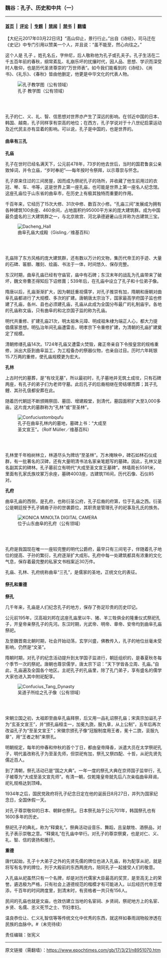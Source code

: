 ### 魏谷：孔子、历史和中共（一）

---

#### [首页](../../../..?n8951070) &nbsp;|&nbsp; [评论](../../../../../epoch-comment?n8951070) &nbsp;|&nbsp; [专题](../../../../../epoch-special?n8951070) &nbsp;|&nbsp; [禁闻](../../../../../epoch-news?n8951070) &nbsp;|&nbsp; [禁书](../../../../../books?n8951070) &nbsp;|&nbsp; [翻墙](https://github.com/gfw-breaker/nogfw/blob/master/README.md?n8951070)


<div class="post_content" id="artbody" itemprop="articleBody">
 <!-- article content begin -->
 <p>
  【大纪元2017年03月22日讯】“高山仰止，景行行止。”出自《诗经》，司马迁在《史记》中专门引用以赞美一个人，并且说：“虽不能至，然心向往之。”
 </p>
 <p>
  这个人是
  <ok href="https://www.epochtimes.com/gb/tag/%E5%AD%94%E5%AD%90.html">
   孔子
  </ok>
  。姓孔名丘，字仲尼，后人敬称他为孔子或孔夫子。孔子生活在二千五百年前的春秋，纲常紊乱、礼崩乐坏的扰攘时代，因人品、思想、学识而深受时人敬仰，也是历代圣贤尊崇的“万世师表”。如今我们能看到的《诗经》、《尚书》、《礼乐》、《春秋》皆由他删定，他更是中华文化的代表人物。
 </p>
 <figure aria-describedby="caption-attachment-8955298" class="wp-caption aligncenter" id="attachment_8955298" style="width: 450px">
  <ok href="https://i.epochtimes.com/assets/uploads/2017/03/Confucius_and_his_students1-e1490212805750.jpg" target="_blank">
   <img alt="孔子教学图（公有领域）" class="wp-image-8955298 size-medium" src="https://i.epochtimes.com/assets/uploads/2017/03/Confucius_and_his_students1-450x314.jpg"/>
  </ok>
  <br/><figcaption class="wp-caption-text" id="caption-attachment-8955298">
   <ok href="https://www.epochtimes.com/gb/tag/%E5%AD%94%E5%AD%90.html">
    孔子
   </ok>
   教学图（公有领域）
  </figcaption><br/>
 </figure><br/>
 <p>
  孔子的仁、义、礼、智、信思想对世界亦产生了深远的影响。在邻近中国的日本、韩国、越南，孔子同样享有崇高的地位；在西方，孔子学说对于十八世纪启蒙运动及近代民主亦有显着的影响。可以说，孔子是中国的，也是世界的。
 </p>
 <h4>
  曲阜有三孔
 </h4>
 <p>
  <strong>
   孔庙
  </strong>
 </p>
 <p>
  孔子在世时已经名满天下，公元前478年，73岁的他去世后，当时的国君鲁哀公亲致悼词，并令立庙，“岁时奉祀”──每年按时令祭拜，以示尊崇与怀念。
 </p>
 <p>
  孔子原来住过的三间房屋，因而成为祭祀孔子的场所，并收藏了他生前用过的衣冠、琴、车、书等，这是世界上第一座孔庙，也可能是世界上第一座名人纪念馆。这座孔庙位于山东省的曲阜市，在历史上有极其独特而重要的作用。
 </p>
 <p>
  千百年来，它经历了15次大修、31次中修、数百次小修。“孔庙三间”发展成为拥有各种建筑100余座、460余间，占地面积约95000平方米的庞大建筑群。成为中国最负盛名的三大建筑群之一，与北京故宫、河北承德避暑山庄并称为古建筑三宝。
 </p>
 <figure aria-describedby="caption-attachment-8955344" class="wp-caption aligncenter" id="attachment_8955344" style="width: 450px">
  <ok href="https://i.epochtimes.com/assets/uploads/2017/03/Dacheng_Hall-e1490213656590.jpeg" target="_blank">
   <img alt="Dacheng_Hall" class="wp-image-8955344 size-medium" src="https://i.epochtimes.com/assets/uploads/2017/03/Dacheng_Hall-450x240.jpeg"/>
  </ok>
  <br/><figcaption class="wp-caption-text" id="caption-attachment-8955344">
   曲阜孔庙大成殿（Gisling／维基百科）
  </figcaption><br/>
 </figure><br/>
 <p>
  孔庙除了东方风格的庞大建筑群，还有数以万计的文物，集历代帝王的手迹、大量的石碑、匾额、雕刻、绘画、书法于一体，时间悠久、保存完整。
 </p>
 <p>
  东汉时期，曲阜孔庙已经有守庙官，庙中有石碑；东汉末年的战乱为孔庙带来了破坏，魏文帝曹丕得知后下诏修葺；539年后，在孔庙中设立了孔子和十位弟子像。
 </p>
 <p>
  隋唐以后，孔庙渐渐扩大，因为朝廷重视儒学，对孔子推崇有加，隋朝和唐朝对曲阜孔庙都进行了大规模、多次的扩建。唐朝唐太宗治下，国家最高学府国子监也修建了孔庙，各州、县也必须建孔庙，孔庙从此成为全国分布最广的礼制庙宇。各地的孔庙称文庙，只有曲阜的和北京国子监的称为孔庙。
 </p>
 <p>
  明代共重修、扩建孔庙21次，明太祖朱元璋、明成祖朱棣为端正人心，都大力提倡儒家思想。明弘治年间孔庙遭雷击，明孝宗下令重修扩建，为清朝的孔庙扩建奠定了规模。
 </p>
 <p>
  清朝修缮孔庙14次。1724年孔庙又遭雷火焚毁，雍正帝亲自下令按皇宫的规格重修，派出大臣到曲阜监工，为工程备办的祭器仪物，也亲自过目。历时六年耗银15.7万两的重修，使孔庙规模更为宏大。
 </p>
 <p>
  <strong>
   孔林
  </strong>
 </p>
 <p>
  上古时代的墓葬，是“有坟无墓”，所以最初时，孔子墓地并无筑土成坟，只有石碑两座，有孔子的弟子们为老师守墓。此后孔子的后裔相继在旁结塚而葬；其子孔鲤、其孙孔伋都安葬在此。
 </p>
 <p>
  随着历代朝廷不断颁赐祭田、墓田、增建殿堂，到清代，墓园面积扩大至3,000多亩。这片庞大的墓群称为“孔林”或“至圣林”。
 </p>
 <figure aria-describedby="caption-attachment-8955322" class="wp-caption aligncenter" id="attachment_8955322" style="width: 300px">
  <ok href="https://i.epochtimes.com/assets/uploads/2017/03/Confuciustombqufu.jpg" target="_blank">
   <img alt="Confuciustombqufu" class="wp-image-8955322 size-small" src="https://i.epochtimes.com/assets/uploads/2017/03/Confuciustombqufu-300x400.jpg"/>
  </ok>
  <br/><figcaption class="wp-caption-text" id="caption-attachment-8955322">
   孔子在曲阜孔林内的墓地，墓碑上书：“大成至圣文宣王”。（Rolf Müller／维基百科）
  </figcaption><br/>
 </figure><br/>
 <p>
  孔林里千年柏树林立，林道尽头为牌坊“至圣林”。万木掩映中，碑石如林石仪成群，有一批著名的汉碑，还有大量明清书法名家亲笔题写的墓碑。因此，孔林又是名副其实的碑林。孔子墓前立有明代“大成至圣文宣王墓碑”。林墙周长5591米，里面有孔家氏族坟冢万余座，墓碑4003座，古建筑116间，历代石像、石仪85对。
 </p>
 <p>
  <strong>
   孔府
  </strong>
 </p>
 <p>
  曲阜孔庙的西侧，是孔府，也称衍圣公府，孔子后裔的府第，位于孔庙之西。衍圣公是朝廷授予孔子嫡裔子孙的世袭爵位，其职责是管理孔子的祀事及孔氏的族务。
 </p>
 <figure aria-describedby="caption-attachment-8955352" class="wp-caption aligncenter" id="attachment_8955352" style="width: 450px">
  <ok href="https://i.epochtimes.com/assets/uploads/2017/03/Kongfu.jpg" target="_blank">
   <img alt="KONICA MINOLTA DIGITAL CAMERA" class="wp-image-8955352 size-medium" src="https://i.epochtimes.com/assets/uploads/2017/03/Kongfu-450x338.jpg"/>
  </ok>
  <br/><figcaption class="wp-caption-text" id="caption-attachment-8955352">
   位于山东曲阜的孔府（公有领域）
  </figcaption><br/>
 </figure><br/>
 <p>
  孔府是我国现在唯一一座较完整的明代公爵府，最早只有三间宅子，伴随着孔子地位的提高、子孙的繁衍，孔府逐渐扩大成形。孔府中每一处建筑都具有浓重的文化气息，保存着最完整的私家文书档案近30万件。
 </p>
 <p>
  孔庙、孔林、孔府统称曲阜“三孔”，是儒家的圣地，正统文化的表征。
 </p>
 <h4>
  祭孔和重德
 </h4>
 <p>
  <strong>
   祭孔
  </strong>
 </p>
 <p>
  几千年来，孔庙是人们纪念孔子的地方，保存了弥足珍贵的历史印记。
 </p>
 <p>
  公元前195年，汉高祖刘邦在这座孔庙里以牛、猪、羊三牲俱全的隆重仪式祭祀孔子，开皇帝亲祭孔子的先河。东汉时期，光武帝、明帝、章帝、安帝均到曲阜孔庙祭祀。
 </p>
 <p>
  及至魏晋南北朝时期，社会开始动荡，玄学兴盛，佛教传入，孔子的地位丝毫未受影响，仍然是“文圣”。
 </p>
 <p>
  隋朝时期，对孔子的纪念活动提升到太学国子监进行，朝廷组织的，是春夏秋冬每个季节一次的祭祀。唐朝也尊崇儒学，唐太宗下诏：“天下学皆各立周、孔庙。”自此，孔庙遍及全国各个地区。主祀孔子的孔庙里，除了孔门弟子，享有盛名的儒学大家也进入其中附祀配享。
 </p>
 <figure aria-describedby="caption-attachment-8955363" class="wp-caption aligncenter" id="attachment_8955363" style="width: 300px">
  <ok href="https://i.epochtimes.com/assets/uploads/2017/03/Confucius_Tang_Dynasty.jpg" target="_blank">
   <img alt="Confucius_Tang_Dynasty" class="wp-image-8955363 size-full" src="https://i.epochtimes.com/assets/uploads/2017/03/Confucius_Tang_Dynasty.jpg"/>
  </ok>
  <br/><figcaption class="wp-caption-text" id="caption-attachment-8955363">
   吴道子所绘之孔子像（公有领域）
  </figcaption><br/>
 </figure><br/>
 <p>
  宋朝立国之初，太祖即至曲阜孔庙拜祭，后又用一品礼诏祭孔庙；宋真宗加谥孔子为“玄圣文宣王”，并“颁孔庙桓圭一，加冕九旒，服九章，从上公制”，五年后再次改谥孔子为“至圣文宣王”；宋徽宗颁孔子像“冠服制度用王者，冕十二旒，衮服九章”，用“王者之制”来祭孔。
 </p>
 <p>
  明朝规定，每年的仲春和仲秋的首个丁日，都由皇帝降香，派遣大员在太学祭祀孔子，明代虽改称孔子为至圣先师，但崇祀有加，祭孔又祭四配、十哲，从祀先贤先儒近百人。
 </p>
 <p>
  到了清朝，祭孔活动已是“国之大典”。一年一度的祭孔大典在京师国子监举行，孔子被尊为“大成至圣文宣先师”。有清一朝，仅乾隆皇帝就先后八次亲临曲阜拜谒，祀礼规格达到顶峰。
 </p>
 <p>
  1934年之后，国民党政府将孔子纪念日定在他的诞辰日8月27日，并列为国家纪念日，全国休假一天。
 </p>
 <p>
  对孔子尊崇敬仰的日本、朝鲜也祭孔。日本祭孔始于公元701年，韩国祭孔也有1600多年的历史。
 </p>
 <p>
  祭祀孔子的典礼，称为“释奠礼”。祭典活动设音乐、舞蹈，且呈献牲、酒祭品，对孔子表示崇敬之意。“释奠礼”在孔庙中举行。对孔子的尊崇祭奠，也是对仁、义、礼、智、信的褒扬和推行。
 </p>
 <p>
  <strong>
   重德
  </strong>
 </p>
 <p>
  唐代起始，孔子十大弟子之外的先贤先儒的牌位也进入孔庙，称为配享从祀，就是将写有名字的牌位，列于大殿前的东西两庑内，陪同孔子一起接受人们的敬意。
 </p>
 <p>
  入孔庙从祀虽然只有一个名牌，却是对历代儒家大臣最高的奖赏，是至高无上的荣誉。遴选极为严格，只有社会上道德规范的楷模才有可能进入。以后经历代帝王增添，千百年的时间跨度里，到清末时，有资格者一共只有156人。
 </p>
 <p>
  民间的孔庙也就是文庙，也效仿建立当地的名宦祠、乡贤祠，祭祀地方上的名宦、乡贤、名儒、忠义死节之士、节妇孝妇。
 </p>
 <p>
  温良恭俭让、仁义礼智信等等传统文化中优秀的东西，就这样如春雨润物般渗透在民族的血脉中。#（未完待续）
 </p>
 <p>
  责任编辑：张宪义
 </p>
 <!-- article content end -->
 <div id="below_article_ad">
 </div>
</div>


---

原文链接（需翻墙）：https://www.epochtimes.com/gb/17/3/21/n8951070.htm
